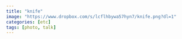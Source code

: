 ```yaml
---
title: "knife"
image: "https://www.dropbox.com/s/lcflhbywa57hyn7/knife.png?dl=1"
categories: [etc]
tags: [photo, talk]
---
```


